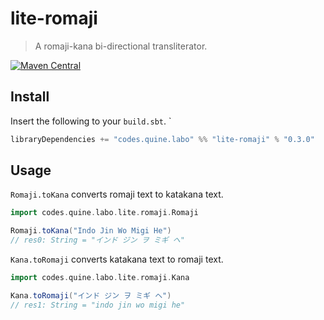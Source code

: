 # lite-romaji

>  A romaji-kana bi-directional transliterator.

[![Maven Central](https://img.shields.io/maven-central/v/codes.quine.labo/lite-romaji_2.13?logo=scala&style=for-the-badge)](https://search.maven.org/artifact/codes.quine.labo/lite-romaji_2.13)

## Install

Insert the following to your `build.sbt`.
`
```sbt
libraryDependencies += "codes.quine.labo" %% "lite-romaji" % "0.3.0"
```

## Usage

`Romaji.toKana` converts romaji text to katakana text.

```scala
import codes.quine.labo.lite.romaji.Romaji

Romaji.toKana("Indo Jin Wo Migi He")
// res0: String = "インド ジン ヲ ミギ ヘ"
```

`Kana.toRomaji` converts katakana text to romaji text.

```scala
import codes.quine.labo.lite.romaji.Kana

Kana.toRomaji("インド ジン ヲ ミギ ヘ")
// res1: String = "indo jin wo migi he"
```
